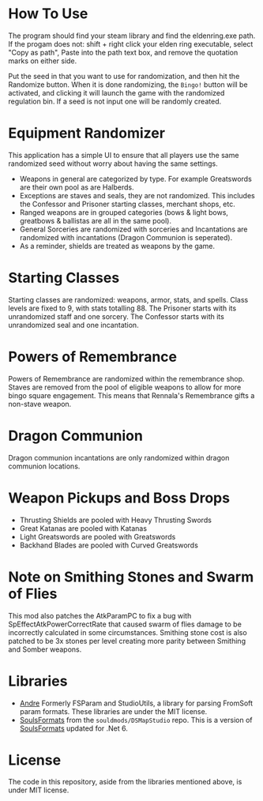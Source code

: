 # How To Use
The program should find your steam library and find the eldenring.exe path. If the progam does not: shift + right click your elden ring executable, select "Copy as path", Paste into the path text box, and remove the quotation marks on either side.

Put the seed in that you want to use for randomization, and then hit the Randomize button. When it is done randomizing, the `Bingo!` button will be activated, and clicking it will launch the game with the randomized regulation bin. If a seed is not input one will be randomly created.

# Equipment Randomizer
This application has a simple UI to ensure that all players use the same randomized seed without worry about having the same settings.
* Weapons in general are categorized by type. For example Greatswords are their own pool as are Halberds.
* Exceptions are staves and seals, they are not randomized. This includes the Confessor and Prisoner starting classes, merchant shops, etc.
* Ranged weapons are in grouped categories (bows & light bows, greatbows & ballistas are all in the same pool). 
* General Sorceries are randomized with sorceries and Incantations are randomized with incantations (Dragon Communion is seperated).
* As a reminder, shields are treated as weapons by the game. 

# Starting Classes
Starting classes are randomized: weapons, armor, stats, and spells. Class levels are fixed to 9, with stats totalling 88.
The Prisoner starts with its unrandomized staff and one sorcery. 
The Confessor starts with its unrandomized seal and one incantation.

# Powers of Remembrance
Powers of Remembrance are randomized within the remembrance shop. Staves are removed from the pool of eligible weapons to allow for more bingo square engagement. This means that Rennala's Remembrance gifts a non-stave weapon.

# Dragon Communion
Dragon communion incantations are only randomized within dragon communion locations.

# Weapon Pickups and Boss Drops
* Thrusting Shields are pooled with Heavy Thrusting Swords
* Great Katanas are pooled with Katanas
* Light Greatswords are pooled with Greatswords
* Backhand Blades are pooled with Curved Greatswords

# Note on Smithing Stones and Swarm of Flies
This mod also patches the AtkParamPC to fix a bug with SpEffectAtkPowerCorrectRate that caused swarm of flies damage to be incorrectly calculated in some circumstances. Smithing stone cost is also patched to be 3x stones per level creating more parity between Smithing and Somber weapons.

# Libraries
* [Andre](https://github.com/soulsmods/DSMapStudio/blob/master/src/Andre/Andre.Formats/Param.cs) Formerly FSParam and StudioUtils, a library for parsing FromSoft param formats. These libraries are under the MIT license.  
* [SoulsFormats](https://github.com/soulsmods/DSMapStudio/tree/master/src/Andre/SoulsFormats) from the `souldmods/DSMapStudio` repo. This is a version of [SoulsFormats](https://github.com/JKAnderson/SoulsFormats) updated for .Net 6.

# License
The code in this repository, aside from the libraries mentioned above, is under MIT license.  
